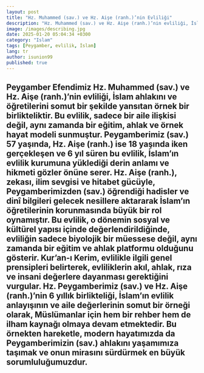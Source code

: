```yaml
---
layout: post
title: "Hz. Muhammed (sav.) ve Hz. Aişe (ranh.)’nin Evliliği"
description: "Hz. Muhammed (sav.) ve Hz. Aişe (ranh.)’nin evliliği, İslam ahlakını ve öğretilerini somut olarak yansıtan bir birlikteliktir."
image: /images/describing.jpg
date: 2025-01-20 05:04:34 +0300
category: "Islam" 
tags: [Peygamber, evlilik, İslam] 
lang: tr
author: isunion99
published: true
---
```


Peygamber Efendimiz Hz. Muhammed (sav.) ve Hz. Aişe (ranh.)’nin evliliği, İslam ahlakını ve öğretilerini somut bir şekilde yansıtan örnek bir birlikteliktir. Bu evlilik, sadece bir aile ilişkisi değil, aynı zamanda bir eğitim, ahlak ve örnek hayat modeli sunmuştur. Peygamberimiz (sav.) 57 yaşında, Hz. Aişe (ranh.) ise 18 yaşında iken gerçekleşen ve 6 yıl süren bu evlilik, İslam’ın evlilik kurumuna yüklediği derin anlamı ve hikmeti gözler önüne serer. Hz. Aişe (ranh.), zekası, ilim sevgisi ve hitabet gücüyle, Peygamberimizden (sav.) öğrendiği hadisler ve dinî bilgileri gelecek nesillere aktararak İslam’ın öğretilerinin korunmasında büyük bir rol oynamıştır. Bu evlilik, o dönemin sosyal ve kültürel yapısı içinde değerlendirildiğinde, evliliğin sadece biyolojik bir müessese değil, aynı zamanda bir eğitim ve ahlak platformu olduğunu gösterir. Kur’an-ı Kerim, evlilikle ilgili genel prensipleri belirterek, evliliklerin akıl, ahlak, rıza ve insani değerlere dayanması gerektiğini vurgular. Hz. Peygamberimiz (sav.) ve Hz. Aişe (ranh.)’nin 6 yıllık birlikteliği, İslam’ın evlilik anlayışının ve aile değerlerinin somut bir örneği olarak, Müslümanlar için hem bir rehber hem de ilham kaynağı olmaya devam etmektedir. Bu örnekten hareketle, modern hayatımızda da Peygamberimizin (sav.) ahlakını yaşamımıza taşımak ve onun mirasını sürdürmek en büyük sorumluluğumuzdur.
---
